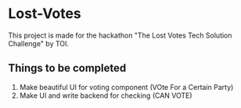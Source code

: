 # Lost-Votes
This project is made for the hackathon "The Lost Votes Tech Solution Challenge" by TOI. 

## Things to be completed 
1. Make beautiful UI for voting component (VOte For a Certain Party)
2. Make UI and write backend for checking (CAN VOTE) 
